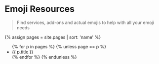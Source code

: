# Emoji Resources
> Find services, add-ons and actual emojis to help with all your emoji needs

{% assign pages = site.pages | sort: 'name' %}

<ul>
{% for p in pages %}
{% unless page == p %}
<li>
    <a href="{{ p.url | relative_url }}">
        {{ p.title }}
    </a>
</li>
{% endfor %}
{% endunless %}
</ul>

